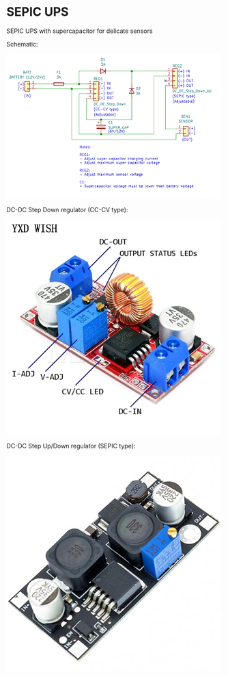 # SEPIC UPS
SEPIC UPS with supercapacitor for delicate sensors

Schematic:

![img](https://raw.githubusercontent.com/rtek1000/SEPIC_UPS/main/Schematic.png)

DC-DC Step Down regulator (CC-CV type):

![img](https://raw.githubusercontent.com/rtek1000/SEPIC_UPS/main/DC-DC_Step_Down_CC_CV_1.jpg)

DC-DC Step Up/Down regulator (SEPIC type):

![img](https://raw.githubusercontent.com/rtek1000/SEPIC_UPS/main/DC-DC_Step_Up_Down_SEPIC_1.jpg)
